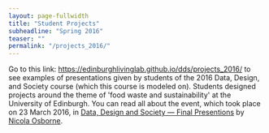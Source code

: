 ```yaml
---
layout: page-fullwidth
title: "Student Projects"
subheadline: "Spring 2016"
teaser: ""
permalink: "/projects_2016/"
---
```


Go to this link: https://edinburghlivinglab.github.io/dds/projects_2016/ to see examples of presentations given by students of the 2016 Data, Design, and Society course (which this course is modeled on). Students designed projects around the theme of 'food waste and sustainability' at the University of Edinburgh. You can read all about the event, which took place on 23 March 2016, in [Data, Design and Society &mdash; Final Presentions](http://nicolaosborne.blogs.edina.ac.uk/2016/03/23/data-design-society-final-presentations/) by [Nicola Osborne](http://nicolaosborne.blogs.edina.ac.uk/about/).



